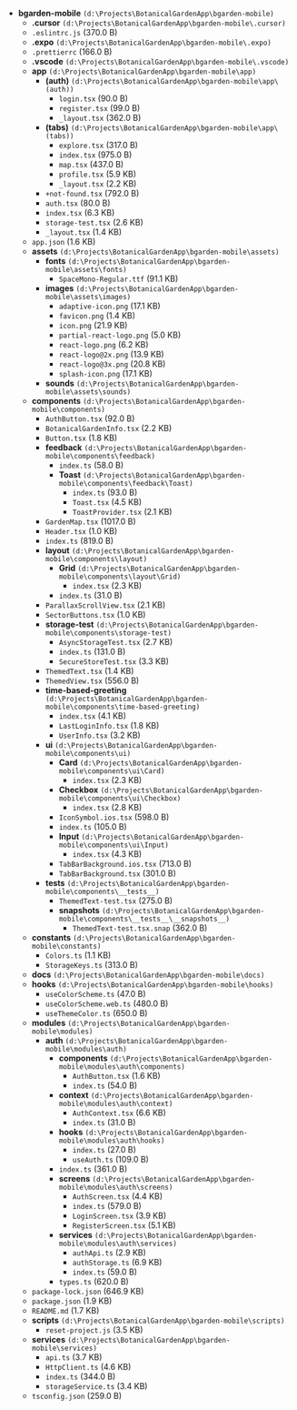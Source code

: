 - **bgarden-mobile** `(d:\Projects\BotanicalGardenApp\bgarden-mobile)`
  - **.cursor** `(d:\Projects\BotanicalGardenApp\bgarden-mobile\.cursor)`
  - `.eslintrc.js` (370.0 B)
  - **.expo** `(d:\Projects\BotanicalGardenApp\bgarden-mobile\.expo)`
  - `.prettierrc` (166.0 B)
  - **.vscode** `(d:\Projects\BotanicalGardenApp\bgarden-mobile\.vscode)`
  - **app** `(d:\Projects\BotanicalGardenApp\bgarden-mobile\app)`
    - **(auth)** `(d:\Projects\BotanicalGardenApp\bgarden-mobile\app\(auth))`
      - `login.tsx` (90.0 B)
      - `register.tsx` (99.0 B)
      - `_layout.tsx` (362.0 B)
    - **(tabs)** `(d:\Projects\BotanicalGardenApp\bgarden-mobile\app\(tabs))`
      - `explore.tsx` (317.0 B)
      - `index.tsx` (975.0 B)
      - `map.tsx` (437.0 B)
      - `profile.tsx` (5.9 KB)
      - `_layout.tsx` (2.2 KB)
    - `+not-found.tsx` (792.0 B)
    - `auth.tsx` (80.0 B)
    - `index.tsx` (6.3 KB)
    - `storage-test.tsx` (2.6 KB)
    - `_layout.tsx` (1.4 KB)
  - `app.json` (1.6 KB)
  - **assets** `(d:\Projects\BotanicalGardenApp\bgarden-mobile\assets)`
    - **fonts** `(d:\Projects\BotanicalGardenApp\bgarden-mobile\assets\fonts)`
      - `SpaceMono-Regular.ttf` (91.1 KB)
    - **images** `(d:\Projects\BotanicalGardenApp\bgarden-mobile\assets\images)`
      - `adaptive-icon.png` (17.1 KB)
      - `favicon.png` (1.4 KB)
      - `icon.png` (21.9 KB)
      - `partial-react-logo.png` (5.0 KB)
      - `react-logo.png` (6.2 KB)
      - `react-logo@2x.png` (13.9 KB)
      - `react-logo@3x.png` (20.8 KB)
      - `splash-icon.png` (17.1 KB)
    - **sounds** `(d:\Projects\BotanicalGardenApp\bgarden-mobile\assets\sounds)`
  - **components** `(d:\Projects\BotanicalGardenApp\bgarden-mobile\components)`
    - `AuthButton.tsx` (92.0 B)
    - `BotanicalGardenInfo.tsx` (2.2 KB)
    - `Button.tsx` (1.8 KB)
    - **feedback** `(d:\Projects\BotanicalGardenApp\bgarden-mobile\components\feedback)`
      - `index.ts` (58.0 B)
      - **Toast** `(d:\Projects\BotanicalGardenApp\bgarden-mobile\components\feedback\Toast)`
        - `index.ts` (93.0 B)
        - `Toast.tsx` (4.5 KB)
        - `ToastProvider.tsx` (2.1 KB)
    - `GardenMap.tsx` (1017.0 B)
    - `Header.tsx` (1.0 KB)
    - `index.ts` (819.0 B)
    - **layout** `(d:\Projects\BotanicalGardenApp\bgarden-mobile\components\layout)`
      - **Grid** `(d:\Projects\BotanicalGardenApp\bgarden-mobile\components\layout\Grid)`
        - `index.tsx` (2.3 KB)
      - `index.ts` (31.0 B)
    - `ParallaxScrollView.tsx` (2.1 KB)
    - `SectorButtons.tsx` (1.0 KB)
    - **storage-test** `(d:\Projects\BotanicalGardenApp\bgarden-mobile\components\storage-test)`
      - `AsyncStorageTest.tsx` (2.7 KB)
      - `index.ts` (131.0 B)
      - `SecureStoreTest.tsx` (3.3 KB)
    - `ThemedText.tsx` (1.4 KB)
    - `ThemedView.tsx` (556.0 B)
    - **time-based-greeting** `(d:\Projects\BotanicalGardenApp\bgarden-mobile\components\time-based-greeting)`
      - `index.tsx` (4.1 KB)
      - `LastLoginInfo.tsx` (1.8 KB)
      - `UserInfo.tsx` (3.2 KB)
    - **ui** `(d:\Projects\BotanicalGardenApp\bgarden-mobile\components\ui)`
      - **Card** `(d:\Projects\BotanicalGardenApp\bgarden-mobile\components\ui\Card)`
        - `index.tsx` (2.3 KB)
      - **Checkbox** `(d:\Projects\BotanicalGardenApp\bgarden-mobile\components\ui\Checkbox)`
        - `index.tsx` (2.8 KB)
      - `IconSymbol.ios.tsx` (598.0 B)
      - `index.ts` (105.0 B)
      - **Input** `(d:\Projects\BotanicalGardenApp\bgarden-mobile\components\ui\Input)`
        - `index.tsx` (4.3 KB)
      - `TabBarBackground.ios.tsx` (713.0 B)
      - `TabBarBackground.tsx` (301.0 B)
    - **__tests__** `(d:\Projects\BotanicalGardenApp\bgarden-mobile\components\__tests__)`
      - `ThemedText-test.tsx` (275.0 B)
      - **__snapshots__** `(d:\Projects\BotanicalGardenApp\bgarden-mobile\components\__tests__\__snapshots__)`
        - `ThemedText-test.tsx.snap` (362.0 B)
  - **constants** `(d:\Projects\BotanicalGardenApp\bgarden-mobile\constants)`
    - `Colors.ts` (1.1 KB)
    - `StorageKeys.ts` (313.0 B)
  - **docs** `(d:\Projects\BotanicalGardenApp\bgarden-mobile\docs)`
  - **hooks** `(d:\Projects\BotanicalGardenApp\bgarden-mobile\hooks)`
    - `useColorScheme.ts` (47.0 B)
    - `useColorScheme.web.ts` (480.0 B)
    - `useThemeColor.ts` (650.0 B)
  - **modules** `(d:\Projects\BotanicalGardenApp\bgarden-mobile\modules)`
    - **auth** `(d:\Projects\BotanicalGardenApp\bgarden-mobile\modules\auth)`
      - **components** `(d:\Projects\BotanicalGardenApp\bgarden-mobile\modules\auth\components)`
        - `AuthButton.tsx` (1.6 KB)
        - `index.ts` (54.0 B)
      - **context** `(d:\Projects\BotanicalGardenApp\bgarden-mobile\modules\auth\context)`
        - `AuthContext.tsx` (6.6 KB)
        - `index.ts` (31.0 B)
      - **hooks** `(d:\Projects\BotanicalGardenApp\bgarden-mobile\modules\auth\hooks)`
        - `index.ts` (27.0 B)
        - `useAuth.ts` (109.0 B)
      - `index.ts` (361.0 B)
      - **screens** `(d:\Projects\BotanicalGardenApp\bgarden-mobile\modules\auth\screens)`
        - `AuthScreen.tsx` (4.4 KB)
        - `index.ts` (579.0 B)
        - `LoginScreen.tsx` (3.9 KB)
        - `RegisterScreen.tsx` (5.1 KB)
      - **services** `(d:\Projects\BotanicalGardenApp\bgarden-mobile\modules\auth\services)`
        - `authApi.ts` (2.9 KB)
        - `authStorage.ts` (6.9 KB)
        - `index.ts` (59.0 B)
      - `types.ts` (620.0 B)
  - `package-lock.json` (646.9 KB)
  - `package.json` (1.9 KB)
  - `README.md` (1.7 KB)
  - **scripts** `(d:\Projects\BotanicalGardenApp\bgarden-mobile\scripts)`
    - `reset-project.js` (3.5 KB)
  - **services** `(d:\Projects\BotanicalGardenApp\bgarden-mobile\services)`
    - `api.ts` (3.7 KB)
    - `HttpClient.ts` (4.6 KB)
    - `index.ts` (344.0 B)
    - `storageService.ts` (3.4 KB)
  - `tsconfig.json` (259.0 B)
